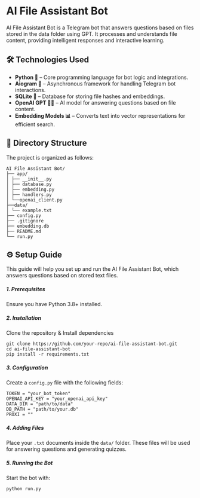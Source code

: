 # AI File Assistant Bot

AI File Assistant Bot is a Telegram bot that answers questions based on files stored in the data folder using GPT. It processes and understands file content, providing intelligent responses and interactive learning.

## 🛠️ Technologies Used 
- **Python 🐍** – Core programming language for bot logic and integrations.
- **Aiogram 🤖** – Asynchronous framework for handling Telegram bot interactions.
- **SQLite 💾** – Database for storing file hashes and embeddings.
- **OpenAI GPT 🤖💬** – AI model for answering questions based on file content.
- **Embedding Models 📊** – Converts text into vector representations for efficient search.

## 📂 Directory Structure
The project is organized as follows:
```
AI File Assistant Bot/
├── app/
│ ├── __init__.py
│ ├── database.py
│ ├── embedding.py
│ ├── handlers.py
│ └──openai_client.py
├──data/
│ └── example.txt
├── config.py
├── .gitignore
├── embedding.db
├── README.md 
└── run.py
```
## ⚙️ Setup Guide

This guide will help you set up and run the AI File Assistant Bot, which answers questions based on stored text files.

##### 1. Prerequisites
Ensure you have Python 3.8+ installed.
##### 2. Installation
Clone the repository & Install dependencies
```
git clone https://github.com/your-repo/ai-file-assistant-bot.git
cd ai-file-assistant-bot
pip install -r requirements.txt
```
##### 3. Configuration
Create a `config.py` file with the following fields:

```
TOKEN = "your_bot_token"
OPENAI_API_KEY = "your_openai_api_key"
DATA_DIR = "path/to/data"  
DB_PATH = "path/to/your.db" 
PROXI = "" 
```
##### 4. Adding Files
Place your `.txt` documents inside the `data/` folder. These files will be used for answering questions and generating quizzes.

##### 5. Running the Bot
Start the bot with:
```
python run.py
```


